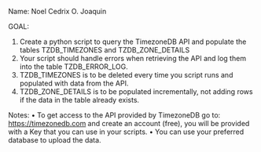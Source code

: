 Name: Noel Cedrix O. Joaquin

GOAL:
1. Create a python script to query the TimezoneDB API and populate the tables TZDB_TIMEZONES and TZDB_ZONE_DETAILS
2. Your script should handle errors when retrieving the API and log them into the table TZDB_ERROR_LOG.
3. TZDB_TIMEZONES is to be deleted every time you script runs and populated with data from the API.
4. TZDB_ZONE_DETAILS is to be populated incrementally, not adding rows if the data in the table already exists.

Notes:
• To get access to the API provided by TimezoneDB go to: https://timezonedb.com and create an account (free), you will be provided with a Key that you can use in your scripts.
• You can use your preferred database to upload the data.
